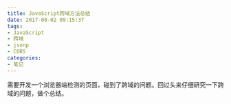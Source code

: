 ```yaml
---
title: JavaScript跨域方法总结
date: 2017-08-02 09:15:37
tags:
- JavaScript
- 跨域
- jsonp
- CORS
categories:
- 笔记
---
```


需要开发一个浏览器端检测的页面，碰到了跨域的问题。回过头来仔细研究一下跨域的问题，做个总结。

<!-- more -->
